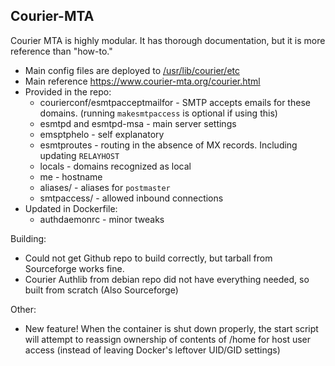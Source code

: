 ## Courier-MTA

Courier MTA is highly modular.  It has thorough documentation, but it is more reference than "how-to."
- Main config files are deployed to [/usr/lib/courier/etc](courierconf/)
- Main reference https://www.courier-mta.org/courier.html
- Provided in the repo:
  - courierconf/esmtpacceptmailfor - SMTP accepts emails for these domains. (running `makesmtpaccess` is optional if using this)
  - esmtpd and esmtpd-msa - main server settings
  - emsptphelo - self explanatory
  - esmtproutes - routing in the absence of MX records. Including updating `RELAYHOST`
  - locals - domains recognized as local
  - me - hostname
  - aliases/ - aliases for `postmaster`
  - smtpaccess/ - allowed inbound connections
- Updated in Dockerfile:
  - authdaemonrc - minor tweaks

Building:
- Could not get Github repo to build correctly, but tarball from Sourceforge works fine.
- Courier Authlib from debian repo did not have everything needed, so built from scratch (Also Sourceforge)

Other:
- New feature! When the container is shut down properly, the start script will attempt to reassign ownership of contents of /home for host user access (instead of leaving Docker's leftover UID/GID settings)
